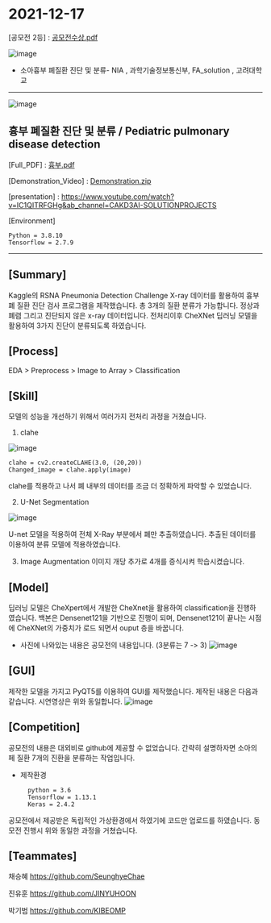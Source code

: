 # 2021-12-17

[공모전 2등] : [공모전수상.pdf](https://github.com/Pleasant-riot/Lung-Disease-Detection/files/7764519/default.pdf)

![image](https://user-images.githubusercontent.com/60537388/147138310-e8096107-e371-4191-a792-998fa5c3b0ea.png)

- 소아흉부 폐질환 진단 및 분류- NIA , 과학기술정보통신부, FA_solution , 고려대학교 
--------------------------

![image](https://user-images.githubusercontent.com/60537388/145531886-a210ad21-c081-49f6-9b5e-de805b0f5700.png)
## 흉부 폐질환 진단 및 분류 / Pediatric pulmonary disease detection

[Full_PDF] : [흉부.pdf](https://github.com/Pleasant-riot/Lung-Disease-Detection/files/7690712/default.pdf) 

[Demonstration_Video] : [Demonstration.zip](https://github.com/Pleasant-riot/Lung-Disease-Detection/files/7690735/Demonstration.zip)

[presentation] : https://www.youtube.com/watch?v=IC1QITRFGHg&ab_channel=CAKD3AI-SOLUTIONPROJECTS

[Environment]

	Python = 3.8.10
	Tensorflow = 2.7.9

--------------------------
## [Summary]
Kaggle의 RSNA Pneumonia Detection Challenge X-ray 데이터를 활용하여 흉부 폐 질환 진단 검사 프로그램을 제작했습니다.
총 3개의 질환 분류가 가능합니다. 정상과 폐렴 그리고 진단되지 않은 x-ray 데이터입니다. 전처리이후 CheXNet 딥러닝 모델을 활용하여 3가지 진단이 분류되도록 하였습니다.

## [Process]
EDA > Preprocess > Image to Array > Classification

## [Skill]
모델의 성능을 개선하기 위해서 여러가지 전처리 과정을 거쳤습니다.
1. clahe

![image](https://user-images.githubusercontent.com/60537388/146228675-cb7026b0-b91f-437a-8e60-1f02594f094c.png)

	clahe = cv2.createCLAHE(3.0, (20,20))
	Changed_image = clahe.apply(image)
	
clahe를 적용하고 나서 폐 내부의 데이터를 조금 더 정확하게 파악할 수 있었습니다.

2. U-Net Segmentation

![image](https://user-images.githubusercontent.com/60537388/146231178-4fbab414-04f6-41d3-944a-1d7b544e10b7.png)

U-net 모델을 적용하여 전체 X-Ray 부분에서 폐만 추출하였습니다. 추출된 데이터를 이용하여 분류 모델에 적용하였습니다.

3. Image Augmentation
이미지 개당 추가로 4개를 증식시켜 학습시켰습니다.

## [Model]
딥러닝 모델은 CheXpert에서 개발한 CheXnet을 활용하여 classification을 진행하였습니다. 백본은 Densenet121을 기반으로 진행이 되며, Densenet121이 끝나는 시점에 CheXNet의 가중치가 로드 되면서 ouput 층을 바꿉니다.
* 사진에 나와있는 내용은 공모전의 내용입니다. (3분류는 7 -> 3)
![image](https://user-images.githubusercontent.com/60537388/146232708-70c33f45-2d11-4fb8-89fa-d7e069d4a29a.png)

## [GUI]
제작한 모델을 가지고 PyQT5를 이용하여 GUI를 제작했습니다. 제작된 내용은 다음과 같습니다. 시연영상은 위와 동일합니다.
![image](https://user-images.githubusercontent.com/60537388/146233852-82d176b9-8cd0-4a7b-8d02-b76c68f89e31.png)

## [Competition]
공모전의 내용은 대외비로 github에 제공할 수 없었습니다. 간략히 설명하자면 소아의 페 질환 7개의 진환을 분류하는 작업입니다.
* 제작환경
		
		python = 3.6
		Tensorflow = 1.13.1
		Keras = 2.4.2

공모전에서 제공받은 독립적인 가상환경에서 하였기에 코드만 업로드를 하였습니다. 동모전 진행시 위와 동일한 과정을 거쳤습니다. 

## [Teammates]

채승혜 https://github.com/SeunghyeChae

진유훈 https://github.com/JINYUHOON

박기범 https://github.com/KIBEOMP
